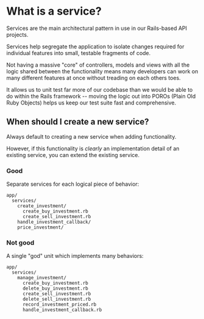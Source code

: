 # What is a service?

Services are the main architectural pattern in use in our Rails-based API projects. 

Services help segregate the application to isolate changes required for individual features into small, testable fragments of code.

Not having a massive "core" of controllers, models and views with all the logic shared between the functionality means many developers can work on many different features at once without treading on each others toes.

It allows us to unit test far more of our codebase than we would be able to do within the Rails framework -- moving the logic out into POROs (Plain Old Ruby Objects) helps us keep our test suite fast and comprehensive.

## When should I create a new service?

Always default to creating a new service when adding functionality.

However, if this functionality is _clearly_ an implementation detail of an existing service, you can extend the existing service.

### Good

Separate services for each logical piece of behavior:

```
app/
  services/
    create_investment/
      create_buy_investment.rb
      create_sell_investment.rb
    handle_investment_callback/
    price_investment/
```

### Not good

A single "god" unit which implements many behaviors:

```
app/
  services/
    manage_investment/
      create_buy_investment.rb
      delete_buy_investment.rb
      create_sell_investment.rb
      delete_sell_investment.rb
      record_investment_priced.rb
      handle_investment_callback.rb
```
